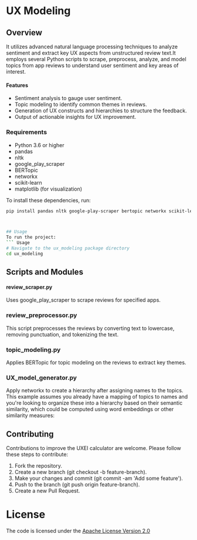 # UX Modeling

## Overview
It utilizes advanced natural language processing techniques to analyze sentiment and extract key UX aspects from unstructured review text.It employs several Python scripts to scrape, preprocess, analyze, and model topics from app reviews to understand user sentiment and key areas of interest.


#### Features
- Sentiment analysis to gauge user sentiment.
- Topic modeling to identify common themes in reviews.
- Generation of UX constructs and hierarchies to structure the feedback.
- Output of actionable insights for UX improvement.



### Requirements
- Python 3.6 or higher
- pandas
- nltk
- google_play_scraper
- BERTopic
- networkx
- scikit-learn
- matplotlib (for visualization)

To install these dependencies, run:
```bash
pip install pandas nltk google-play-scraper bertopic networkx scikit-learn matplotlib



## Usage
To run the project:
``` Usage
# Navigate to the ux_modeling package directory
cd ux_modeling

```

## Scripts and Modules

#### review_scraper.py
Uses google_play_scraper to scrape reviews for specified apps.

### review_preprocessor.py
This script preprocesses the reviews by converting text to lowercase, removing punctuation, and tokenizing the text.

### topic_modeling.py
Applies BERTopic for topic modeling on the reviews to extract key themes.

### UX_model_generator.py
Apply networkx to create a hierarchy after assigning names to the topics. This example assumes you already have a mapping of topics to names and you're looking to organize these into a hierarchy based on their semantic similarity, which could be computed using word embeddings or other similarity measures:



## Contributing
Contributions to improve the UXEI calculator are welcome. Please follow these steps to contribute:

1. Fork the repository.
2. Create a new branch (git checkout -b feature-branch).
3. Make your changes and commit (git commit -am 'Add some feature').
4. Push to the branch (git push origin feature-branch).
5. Create a new Pull Request.

# License
The code is licensed under the [Apache License Version 2.0](http://www.apache.org/licenses/LICENSE-2.0)
